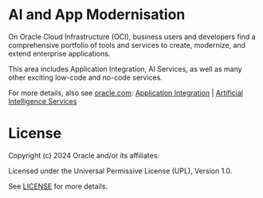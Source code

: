 # AI and App Modernisation


On Oracle Cloud Infrastructure (OCI), business users and developers find a comprehensive portfolio of tools and services to create, modernize, and extend enterprise applications.

This area includes Application Integration, AI Services, as well as many other exciting low-code and no-code services.

For more details, also see [oracle.com](https://www.oracle.com/): 
[Application Integration](https://www.oracle.com/integration/) | [Artificial Intelligence Services](https://www.oracle.com/artificial-intelligence/)

# License

Copyright (c) 2024 Oracle and/or its affiliates.

Licensed under the Universal Permissive License (UPL), Version 1.0.

See [LICENSE](https://github.com/oracle-devrel/technology-engineering/blob/main/LICENSE) for more details.
